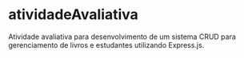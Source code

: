 # atividadeAvaliativa
 Atividade avaliativa para desenvolvimento de um sistema CRUD para gerenciamento de livros e estudantes utilizando Express.js.
